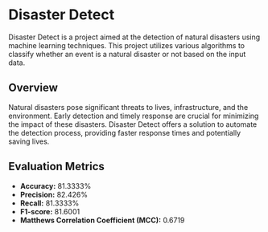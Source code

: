 # Disaster Detect

Disaster Detect is a project aimed at the detection of natural disasters using machine learning techniques. This project utilizes various algorithms to classify whether an event is a natural disaster or not based on the input data.

## Overview

Natural disasters pose significant threats to lives, infrastructure, and the environment. Early detection and timely response are crucial for minimizing the impact of these disasters. Disaster Detect offers a solution to automate the detection process, providing faster response times and potentially saving lives.

## Evaluation Metrics

- **Accuracy:** 81.3333%
- **Precision:** 82.426%
- **Recall:** 81.3333%
- **F1-score:** 81.6001
- **Matthews Correlation Coefficient (MCC):** 0.6719
